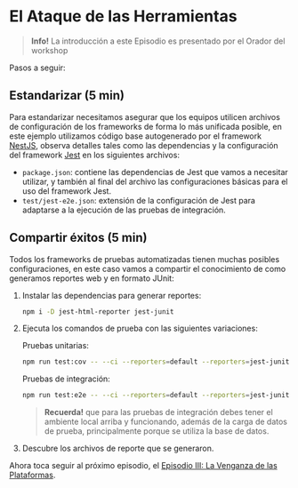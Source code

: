 # El Ataque de las Herramientas

> **Info!** La introducción a este Episodio es presentado por el Orador del workshop

Pasos a seguir:

## Estandarizar (5 min)

Para estandarizar necesitamos asegurar que los equipos utilicen archivos de configuración de los frameworks de forma lo más unificada posible, en este ejemplo utilizamos código base autogenerado por el framework [NestJS](https://nestjs.com/), observa detalles tales como las dependencias y la configuración del framework [Jest](https://jestjs.io/) en los siguientes archivos:

* `package.json`: contiene las dependencias de Jest que vamos a necesitar utilizar, y también al final del archivo las configuraciones básicas para el uso del framework Jest.
* `test/jest-e2e.json`: extensión de la configuración de Jest para adaptarse a la ejecución de las pruebas de integración.

## Compartir éxitos (5 min)

Todos los frameworks de pruebas automatizadas tienen muchas posibles configuraciones, en este caso vamos a compartir el conocimiento de como generamos reportes web y en formato JUnit:

1. Instalar las dependencias para generar reportes:

    ```bash
    npm i -D jest-html-reporter jest-junit
    ```

2. Ejecuta los comandos de prueba con las siguientes variaciones:

    Pruebas unitarias:

    ```bash
    npm run test:cov -- --ci --reporters=default --reporters=jest-junit
    ```

    Pruebas de integración:

    ```bash
    npm run test:e2e -- --ci --reporters=default --reporters=jest-junit --reporters=jest-html-reporter
    ```

    > **Recuerda!** que para las pruebas de integración debes tener el ambiente local arriba y funcionando, además de la carga de datos de prueba, principalmente porque se utiliza la base de datos.

3. Descubre los archivos de reporte que se generaron.

Ahora toca seguir al próximo episodio, el [Episodio III: La Venganza de las Plataformas](./revenge-of-the-testkube-platform.md).
